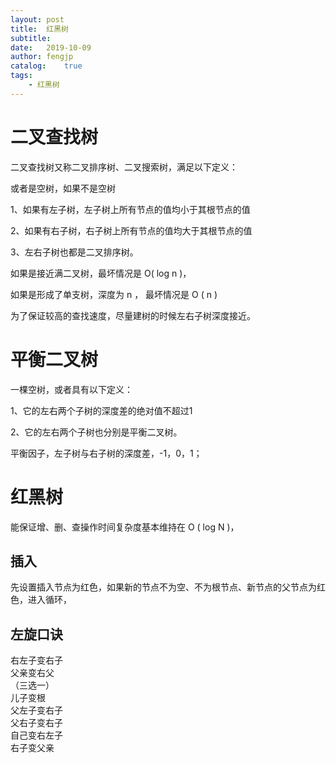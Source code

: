 ```yaml
---
layout: post
title:  红黑树
subtitle:   
date:   2019-10-09
author: fengjp
catalog:    true
tags:
    - 红黑树
---
```


#   二叉查找树

二叉查找树又称二叉排序树、二叉搜索树，满足以下定义：

或者是空树，如果不是空树

1、如果有左子树，左子树上所有节点的值均小于其根节点的值

2、如果有右子树，右子树上所有节点的值均大于其根节点的值

3、左右子树也都是二叉排序树。

如果是接近满二叉树，最坏情况是 O( log n )，

如果是形成了单支树，深度为 n ， 最坏情况是 O ( n ) 

为了保证较高的查找速度，尽量建树的时候左右子树深度接近。

#   平衡二叉树

一棵空树，或者具有以下定义：

1、它的左右两个子树的深度差的绝对值不超过1

2、它的左右两个子树也分别是平衡二叉树。

平衡因子，左子树与右子树的深度差，-1，0，1；

#   红黑树

能保证增、删、查操作时间复杂度基本维持在 O ( log N )，

##  插入

先设置插入节点为红色，如果新的节点不为空、不为根节点、新节点的父节点为红色，进入循环，

##  左旋口诀

右左子变右子  
父亲变右父  
（三选一）  
儿子变根  
父左子变右子  
父右子变右子  
自己变右左子  
右子变父亲

